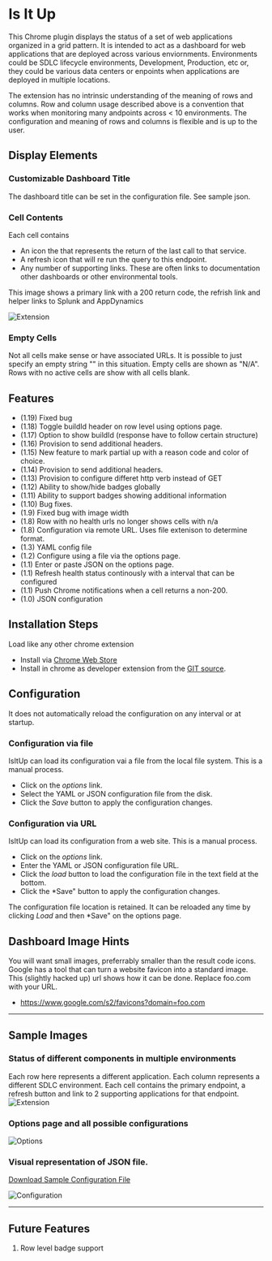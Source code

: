 # Is It Up

This Chrome plugin displays the status of a set of web applications organized in a grid pattern.
It is intended to act as a dashboard for web applications that are deployed across various enviornments.
Environments could be SDLC lifecycle environments, Development, Production, etc or,
they could be various data centers or enpoints when applications are deployed in multiple locations.

The extension has no intrinsic understanding of the meaning of rows and columns. 
Row and column usage described above is a convention that works when monitoring many andpoints across < 10 environments.
The configuration and meaning of rows and columns is flexible and is up to the user.

## Display Elements

### Customizable Dashboard Title
The dashboard title can be set in the configuration file. See sample json.

### Cell Contents
Each cell contains 

* An icon the that represents the return of the last call to that service.
* A refresh icon that will re run the query to this endpoint.
* Any number of supporting links.  These are often links to documentation other dashboards or other environmental tools.

This image shows a primary link with a 200 return code, the refrish link and helper links to Splunk and AppDynamics

![Extension](https://github.com/NaveenGurram/IsItUp/blob/master/screenshots/IndividualCell.jpg?raw=true "Extension")

### Empty Cells
Not all cells make sense or have associated URLs. It is possible to just specify an empty string "" in this situation. 
Empty cells are shown as "N/A". 
Rows with no active cells are show with all cells blank.

## Features
* (1.19) Fixed bug
* (1.18) Toggle buildId header on row level using options page.
* (1.17) Option to show buildId (response have to follow certain structure)
* (1.16) Provision to send additional headers.
* (1.15) New feature to mark partial up with a reason code and color of choice.
* (1.14) Provision to send additional headers.
* (1.13) Provision to configure differet http verb instead of GET
* (1.12) Ability to show/hide badges globally
* (1.11) Ability to support badges showing additional information
* (1.10) Bug fixes.
* (1.9)  Fixed bug with image width
* (1.8)  Row with no health urls no longer shows cells with n/a
* (1.8)  Configuration via remote URL. Uses file extenison to determine format.
* (1.3)  YAML config file
* (1.2)  Configure using a file via the options page.
* (1.1)  Enter or paste JSON on the options page.
* (1.1)  Refresh health status continously with a interval that can be configured
* (1.1)  Push Chrome notifications when a cell returns a non-200.
* (1.0)  JSON configuration

## Installation Steps
Load like any other chrome extension
* Install via [Chrome Web Store](https://chrome.google.com/webstore/search/isitup?hl=en "IsItUp")  
* Install in chrome as developer extension from the [GIT source](https://github.com/NaveenGurram/IsItUp "GitHub").

## Configuration
It does not automatically reload the configuration on any interval or at startup.

### Configuration via file
IsItUp can load its configuration vai a file from the local file system. This is a manual process.
* Click on the *options* link.
* Select the YAML or JSON configuration file from the disk.
* Click the *Save* button to apply the configuration changes.

### Configuration via URL
IsItUp can load its configuration from a web site. This is a manual process. 
* Click on the *options* link.
* Enter the YAML or JSON configuration file URL.
* Click the *load* button to load the configuration file in the text field at the bottom.
* Click the *Save" button to apply the configuration changes.

The configuration file location is retained.  It can be reloaded any time by clicking *Load* and then *Save" on the options page.

## Dashboard Image Hints
You will want small images, preferrably smaller than the result code icons.  
Google has a tool that can turn a website favicon into a standard image.
This (slightly hacked up) url shows how it can be done. Replace foo.com with your URL.
* https://www.google.com/s2/favicons?domain=foo.com


___

## Sample Images

### Status of different components in multiple environments
Each row here represents a different application. Each column represents a different SDLC environment.
Each cell contains the primary endpoint, a refresh button and link to 2 supporting applications for that endpoint.
![Extension](https://github.com/NaveenGurram/IsItUp/blob/master/screenshots/Extension.png?raw=true "Extension")

### Options page and all possible configurations
![Options](https://github.com/NaveenGurram/IsItUp/blob/master/screenshots/Options.png?raw=true "Options Page")

### Visual representation of JSON file.
[Download Sample Configuration File](./conf/defaultConf.json)

![Configuration](https://github.com/NaveenGurram/IsItUp/blob/master/screenshots/ConfigurationJson.png?raw=true "Configuration Json Visual Representation")

___
## Future Features
1. Row level badge support
